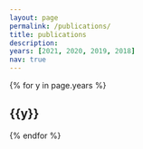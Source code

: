 ```yaml
---
layout: page
permalink: /publications/
title: publications
description:
years: [2021, 2020, 2019, 2018]
nav: true
---
```


<div class="publications">

{% for y in page.years %}
  <h2 class="year">{{y}}</h2>
  <!--{percent bibliography -f papers -q @*[year={{y}}]* percent} change percent to %-->
{% endfor %}

</div>
